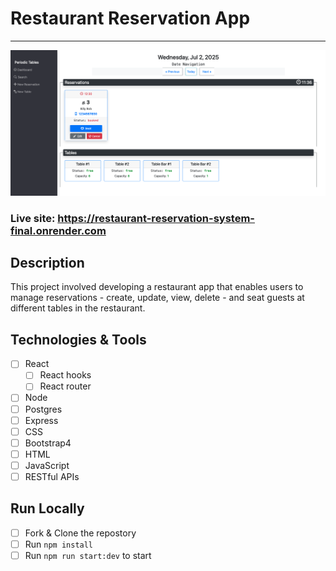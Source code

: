 # Restaurant Reservation App

---

![Restuarant-app](/images/dashboard-preview.png)

### Live site: https://restaurant-reservation-system-final.onrender.com

## Description

This project involved developing a restaurant app that enables users to manage reservations - create, update, view, delete - and seat guests at different tables in the restaurant.

## Technologies & Tools

- [ ] React
  - [ ] React hooks
  - [ ] React router
- [ ] Node
- [ ] Postgres
- [ ] Express
- [ ] CSS
- [ ] Bootstrap4
- [ ] HTML
- [ ] JavaScript
- [ ] RESTful APIs

## Run Locally

- [ ] Fork & Clone the repostory
- [ ] Run `npm install`
- [ ] Run `npm run start:dev` to start
